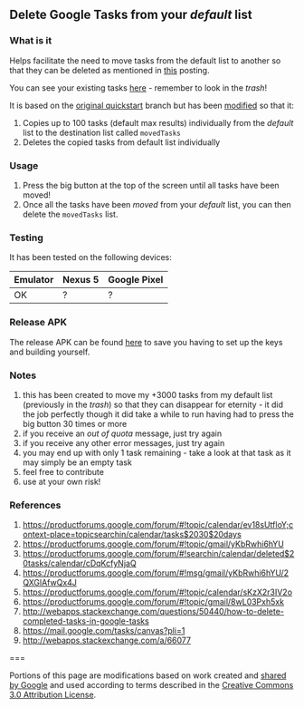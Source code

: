 
## Delete Google Tasks from your _default_ list
### What is it
Helps facilitate the need to move tasks from the default list to another so that they can be deleted as mentioned in [this](https://productforums.google.com/d/msg/gmail/yKbRwhi6hYU/2QXGlAfwQx4J) posting.

You can see your existing tasks [here](https://mail.google.com/tasks/canvas?pli=1) - remember to look in the _trash_!

It is based on the [original quickstart](/xni06/Google-Tasks-API-Android-Quickstart/tree/master) branch but has been [modified](https://github.com/xni06/Google-Tasks-API-Android-Quickstart/commit/fee0b65f3be3fd28fa88785b19f6ff1ce3494bee) so that it:

1. Copies up to 100 tasks (default max results) individually from the _default_ list to the destination list called `movedTasks`
1. Deletes the copied tasks from default list individually

### Usage
1. Press the big button at the top of the screen until all tasks have been moved!
1. Once all the tasks have been _moved_ from your _default_ list, you can then delete the `movedTasks` list.

### Testing
It has been tested on the following devices:

|Emulator|Nexus 5|Google Pixel|
|---|---|---|
|OK|?|?|

### Release APK
The release APK can be found [here](app-release.apk) to save you having to set up the keys and building yourself.

### Notes
1. this has been created to move my +3000 tasks from my default list (previously in the _trash_) so that they can disappear for eternity - it did the job perfectly though it did take a while to run having had to press the big button 30 times or more
1. if you receive an _out of quota_ message, just try again
1. if you receive any other error messages, just try again
1. you may end up with only 1 task remaining - take a look at that task as it may simply be an empty task
1. feel free to contribute
1. use at your own risk!


### References
1. https://productforums.google.com/forum/#!topic/calendar/ev18sUtfloY;context-place=topicsearchin/calendar/tasks$2030$20days
1. https://productforums.google.com/forum/#!topic/gmail/yKbRwhi6hYU
1. https://productforums.google.com/forum/#!searchin/calendar/deleted$20tasks/calendar/cDqKcfyNjaQ
1. https://productforums.google.com/forum/#!msg/gmail/yKbRwhi6hYU/2QXGlAfwQx4J
1. https://productforums.google.com/forum/#!topic/calendar/sKzX2r3IV2o
1. https://productforums.google.com/forum/#!topic/gmail/8wL03Pxh5xk
1. http://webapps.stackexchange.com/questions/50440/how-to-delete-completed-tasks-in-google-tasks
1. https://mail.google.com/tasks/canvas?pli=1
1. http://webapps.stackexchange.com/a/66077


===

Portions of this page are modifications based on work created and [shared by Google](https://developers.google.com/readme/policies/) and used according to terms described in the [Creative Commons 3.0 Attribution License](http://creativecommons.org/licenses/by/3.0/).
